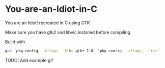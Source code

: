 # You-are-an-Idiot-in-C
You are an Idiot! recreated in C using GTK

Make sure you have gtk2 and libvlc installed before compiling.

Build with
```bash
gcc `pkg-config --cflags --libs gtk+-2.0` `pkg-config --cflags --libs libvlc`  main.c -o gtktest
```

TODO: Add example gif
